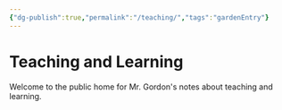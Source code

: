 ```yaml
---
{"dg-publish":true,"permalink":"/teaching/","tags":"gardenEntry"}
---
```


# Teaching and Learning
Welcome to the public home for Mr. Gordon's notes about teaching and learning.
